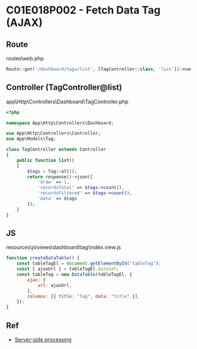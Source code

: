 # C01E018P002 - Fetch Data Tag (AJAX)

## Route

routes\web.php

```php
Route::get('/dashboard/tags/list', [TagController::class, 'list'])->name('dashboard.tag.list');
```

## Controller (TagController@list)

app\Http\Controllers\Dashboard\TagController.php

```php
<?php

namespace App\Http\Controllers\Dashboard;

use App\Http\Controllers\Controller;
use App\Models\Tag;

class TagController extends Controller
{
    public function list()
    {
        $tags = Tag::all();
        return response()->json([
            'draw' => 1,
            'recordsTotal' => $tags->count(),
            'recordsFiltered' => $tags->count(),
            'data' => $tags
        ]);
    }
}
```

## JS

resources\js\views\dashboard\tag\index.view.js

```js
function createDataTable() {
    const tableTagEl = document.getElementById("tableTag");
    const { ajaxUrl } = tableTagEl.dataset;
    const tableTag = new DataTable(tableTagEl, {
        ajax: {
            url: ajaxUrl,
        },
        columns: [{ title: "Tag", data: "title" }],
    });
}
```

## Ref

- [Server-side processing](https://datatables.net/manual/server-side)
